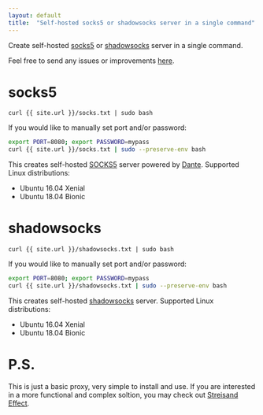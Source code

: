 ```yaml
---
layout: default
title:  "Self-hosted socks5 or shadowsocks server in a single command"
---
```

Create self-hosted [socks5](https://en.wikipedia.org/wiki/SOCKS) or [shadowsocks](https://shadowsocks.org/) server in a single command.

Feel free to send any issues or improvements [here](https://github.com/selivan/selivan.github.io-socks/issues).

# socks5
`curl {{ site.url }}/socks.txt | sudo bash`

If you would like to manually set port and/or password:

```bash
export PORT=8080; export PASSWORD=mypass
curl {{ site.url }}/socks.txt | sudo --preserve-env bash
```

This creates self-hosted [SOCKS5](https://en.wikipedia.org/wiki/SOCKS) server powered by [Dante](http://www.inet.no/dante/). Supported Linux distributions:

* Ubuntu 16.04 Xenial
* Ubuntu 18.04 Bionic

# shadowsocks

`curl {{ site.url }}/shadowsocks.txt | sudo bash`

If you would like to manually set port and/or password:

```bash
export PORT=8080; export PASSWORD=mypass
curl {{ site.url }}/shadowsocks.txt | sudo --preserve-env bash
```

This creates self-hosted [shadowsocks](https://shadowsocks.org/) server. Supported Linux distributions:

* Ubuntu 16.04 Xenial
* Ubuntu 18.04 Bionic

# P.S.

This is just a basic proxy, very simple to install and use. If you are interested in a more functional and complex soltion, you may check out [Streisand Effect](https://github.com/StreisandEffect/streisand).
